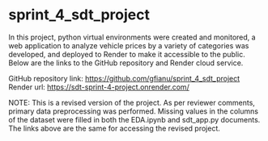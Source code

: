 # sprint_4_sdt_project

In this project, python virtual environments were created and monitored, a web application to analyze vehicle prices by a variety of categories was developed, and deployed to Render to make it accessible to the public. Below are the links to the GitHub repository and Render cloud service.

GitHub repository link: https://github.com/gfianu/sprint_4_sdt_project
Render url: https://sdt-sprint-4-project.onrender.com/

NOTE: This is a revised version of the project. As per reviewer comments, primary data preprocessing was performed. Missing values in the columns of the dataset were filled in both the EDA.ipynb and sdt_app.py documents. The links above are the same for accessing the revised project. 
